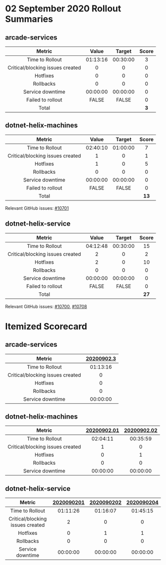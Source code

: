 # 02 September 2020 Rollout Summaries

## arcade-services

|              Metric              |   Value  |  Target  |   Score   |
|:--------------------------------:|:--------:|:--------:|:---------:|
| Time to Rollout                  | 01:13:16 | 00:30:00 |     3     |
| Critical/blocking issues created |     0    |    0     |     0     |
| Hotfixes                         |     0    |    0     |     0     |
| Rollbacks                        |     0    |    0     |     0     |
| Service downtime                 | 00:00:00 | 00:00:00 |     0     |
| Failed to rollout                |   FALSE  |   FALSE  |     0     |
| Total                            |          |          |   **3**   |


## dotnet-helix-machines

|              Metric              |   Value  |  Target  |   Score   |
|:--------------------------------:|:--------:|:--------:|:---------:|
| Time to Rollout                  | 02:40:10 | 01:00:00 |     7     |
| Critical/blocking issues created |     1    |    0     |     1     |
| Hotfixes                         |     1    |    0     |     5     |
| Rollbacks                        |     0    |    0     |     0     |
| Service downtime                 | 00:00:00 | 00:00:00 |     0     |
| Failed to rollout                |   FALSE  |   FALSE  |     0     |
| Total                            |          |          |   **13**   |

Relevant GitHub issues: [#10701](https://github.com/dotnet/core-eng/issues/10701)
## dotnet-helix-service

|              Metric              |   Value  |  Target  |   Score   |
|:--------------------------------:|:--------:|:--------:|:---------:|
| Time to Rollout                  | 04:12:48 | 00:30:00 |     15     |
| Critical/blocking issues created |     2    |    0     |     2     |
| Hotfixes                         |     2    |    0     |     10     |
| Rollbacks                        |     0    |    0     |     0     |
| Service downtime                 | 00:00:00 | 00:00:00 |     0     |
| Failed to rollout                |   FALSE  |   FALSE  |     0     |
| Total                            |          |          |   **27**   |

Relevant GitHub issues: [#10700](https://github.com/dotnet/core-eng/issues/10700), [#10708](https://github.com/dotnet/core-eng/issues/10708)
# Itemized Scorecard

## arcade-services

| Metric | [20200902.3](https://dev.azure.com/dnceng/7ea9116e-9fac-403d-b258-b31fcf1bb293/_build/results?buildId=798796) |
|:-----:|:-----:|
| Time to Rollout | 01:13:16 |
| Critical/blocking issues created | 0 |
| Hotfixes | 0 |
| Rollbacks | 0 |
| Service downtime | 00:00:00 |


## dotnet-helix-machines

| Metric | [20200902.01](https://dev.azure.com/dnceng/7ea9116e-9fac-403d-b258-b31fcf1bb293/_build/results?buildId=798436) | [20200902.02](https://dev.azure.com/dnceng/7ea9116e-9fac-403d-b258-b31fcf1bb293/_build/results?buildId=799239) |
|:-----:|:-----:|:-----:|
| Time to Rollout | 02:04:11 | 00:35:59 |
| Critical/blocking issues created | 1 | 0 |
| Hotfixes | 0 | 1 |
| Rollbacks | 0 | 0 |
| Service downtime | 00:00:00 | 00:00:00 |


## dotnet-helix-service

| Metric | [2020090201](https://dev.azure.com/dnceng/7ea9116e-9fac-403d-b258-b31fcf1bb293/_build/results?buildId=798797) | [2020090202](https://dev.azure.com/dnceng/7ea9116e-9fac-403d-b258-b31fcf1bb293/_build/results?buildId=798957) | [2020090204](https://dev.azure.com/dnceng/7ea9116e-9fac-403d-b258-b31fcf1bb293/_build/results?buildId=799087) |
|:-----:|:-----:|:-----:|:-----:|
| Time to Rollout | 01:11:26 | 01:16:07 | 01:45:15 |
| Critical/blocking issues created | 2 | 0 | 0 |
| Hotfixes | 0 | 1 | 1 |
| Rollbacks | 0 | 0 | 0 |
| Service downtime | 00:00:00 | 00:00:00 | 00:00:00 |

